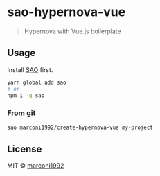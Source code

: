 # sao-hypernova-vue

> Hypernova with Vue.js boilerplate

## Usage

Install [SAO](https://github.com/saojs/sao) first.

```bash
yarn global add sao
# or
npm i -g sao
```

### From git

```bash
sao marconi1992/create-hypernova-vue my-project
```

## License

MIT &copy; [marconi1992](github.com/marconi1992)
